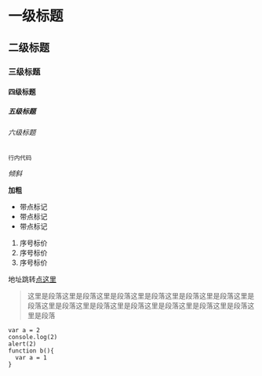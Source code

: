 <!--
 * @Author: 常培
 * @Date: 2019-09-06 13:22:41
 * @LastEditTime: 2019-09-06 13:30:29
 * @Description: markdown
 -->
# 一级标题
## 二级标题
### 三级标题
#### 四级标题
##### 五级标题
###### 六级标题

`行内代码`

*倾斜*

**加粗**

- 带点标记
- 带点标记
- 带点标记

1. 序号标价
2. 序号标价
3. 序号标价

地址跳转[点这里](https://baidu.com)

> 这里是段落这里是段落这里是段落这里是段落这里是段落这里是段落这里是段落这里是段落这里是段落这里是段落这里是段落这里是段落这里是段落这里是段落

```
var a = 2
console.log(2)
alert(2)
function b(){
  var a = 1
}
```